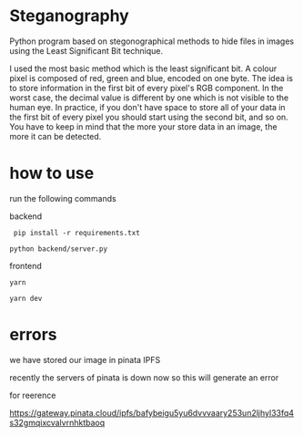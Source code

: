 # Steganography

Python program based on stegonographical methods to hide files in images using the Least Significant Bit technique.

I used the most basic method which is the least significant bit. A colour pixel is composed of red, green and blue, encoded on one byte. The idea is to store information in the first bit of every pixel's RGB component. In the worst case, the decimal value is different by one which is not visible to the human eye. In practice, if you don't have space to store all of your data in the first bit of every pixel you should start using the second bit, and so on. You have to keep in mind that the more your store data in an image, the more it can be detected.

# how to use 

run the following commands

backend



` pip install -r requirements.txt`

`python backend/server.py`

frontend

`yarn `

`yarn dev`


# errors

 we have stored our image in  pinata IPFS 
 
 recently the servers of pinata is down now so this will generate an error 
 
 for reerence 
 
 https://gateway.pinata.cloud/ipfs/bafybeigu5yu6dvvvaary253un2ljhyl33fq4s32gmqixcvalvrnhktbaoq
 

